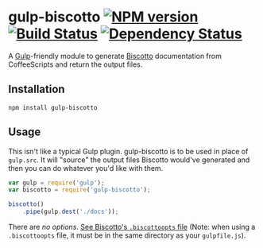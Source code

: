 gulp-biscotto [![NPM version][npm-image]][npm-url] [![Build Status][travis-image]][travis-url] [![Dependency Status][depstat-image]][depstat-url]
=============

A [Gulp](https://github.com/gulpjs/gulp)-friendly module to generate [Biscotto](https://github.com/atom/biscotto) documentation from CoffeeScripts and return the output files.

## Installation

`npm install gulp-biscotto`

## Usage
This isn't like a typical Gulp plugin. gulp-biscotto is to be used in place of `gulp.src`. It will "source" the output files Biscotto would've generated and then you can do whatever you'd like with them.

```javascript
var gulp = require('gulp');
var biscotto = require('gulp-biscotto');

biscotto()
    .pipe(gulp.dest('./docs'));
```

There are *no options*. [See Biscotto's `.biscottoopts` file](https://github.com/atom/biscotto#project-defaults) (Note: when using a `.biscottoopts` file, it must be in the same directory as your `gulpfile.js`).

[npm-url]: https://npmjs.org/package/gulp-biscotto
[npm-image]: https://badge.fury.io/js/gulp-biscotto.png

[travis-url]: http://travis-ci.org/adam-lynch/gulp-biscotto
[travis-image]: http://img.shields.io/travis/adam-lynch/gulp-biscotto.svg?style=flat

[depstat-url]: https://david-dm.org/adam-lynch/gulp-biscotto
[depstat-image]: https://david-dm.org/adam-lynch/gulp-biscotto.png
